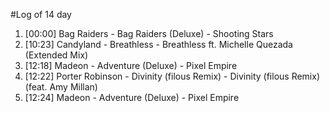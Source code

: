 #Log of 14 day

1. [00:00] Bag Raiders - Bag Raiders (Deluxe) - Shooting Stars
1. [10:23] Candyland - Breathless - Breathless ft. Michelle Quezada (Extended Mix)
1. [12:18] Madeon - Adventure (Deluxe) - Pixel Empire
1. [12:22] Porter Robinson - Divinity (filous Remix) - Divinity (filous Remix) (feat. Amy Millan)
1. [12:24] Madeon - Adventure (Deluxe) - Pixel Empire
